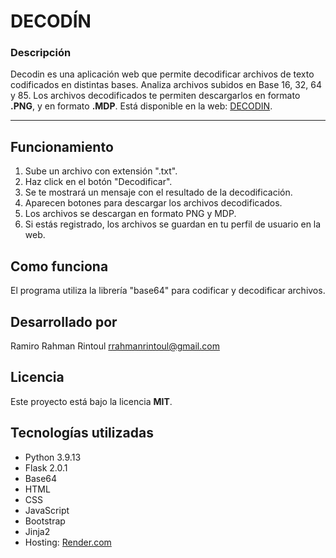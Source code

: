 # DECODÍN

### Descripción
Decodin es una aplicación web que permite decodificar archivos de texto codificados en distintas bases.
Analiza archivos subidos en Base 16, 32, 64 y 85.
Los archivos decodificados te permiten descargarlos en formato **.PNG**, y en formato **.MDP**.
Está disponible en la web: [DECODIN](https://decodin.onrender.com).

---
## Funcionamiento
1. Sube un archivo con extensión ".txt".
2. Haz click en el botón "Decodificar".
3. Se te mostrará un mensaje con el resultado de la decodificación.
4. Aparecen botones para descargar los archivos decodificados.
5. Los archivos se descargan en formato PNG y MDP.
6. Si estás registrado, los archivos se guardan en tu perfil de usuario en la web.
## Como funciona
El programa utiliza la librería "base64" para codificar y decodificar archivos.
## Desarrollado por
Ramiro Rahman Rintoul <rrahmanrintoul@gmail.com>
## Licencia
Este proyecto está bajo la licencia **MIT**.
## Tecnologías utilizadas
- Python 3.9.13
- Flask 2.0.1
- Base64
- HTML
- CSS
- JavaScript
- Bootstrap
- Jinja2
- Hosting: [Render.com](https://render.com)
